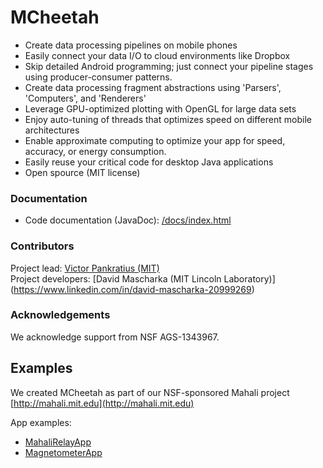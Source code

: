 # MCheetah
- Create data processing pipelines on mobile phones
- Easily connect your data I/O to cloud environments like Dropbox
- Skip detailed Android programming; just connect your pipeline stages using producer-consumer patterns.
- Create data processing fragment abstractions using 'Parsers', 'Computers', and 'Renderers'
- Leverage GPU-optimized plotting with OpenGL for large data sets
- Enjoy auto-tuning of threads that optimizes speed on different mobile architectures
- Enable approximate computing to optimize your app for speed, accuracy, or energy consumption. 
- Easily reuse your critical code for desktop Java applications
- Open spource (MIT license)

### Documentation

- Code documentation (JavaDoc): [/docs/index.html](https://github.com/MITHaystack/mcheetah/blob/master/docs/index.html)


### Contributors

Project lead: [Victor Pankratius (MIT)](http://www.victorpankratius.com)<br>
Project developers: [David Mascharka (MIT Lincoln Laboratory)] (https://www.linkedin.com/in/david-mascharka-20999269)

  
### Acknowledgements

We acknowledge support from NSF AGS-1343967.

## Examples
We created MCheetah as part of our NSF-sponsored Mahali project [http://mahali.mit.edu](http://mahali.mit.edu)

App examples: 
- [MahaliRelayApp](https://github.com/MITHaystack/mcheetah/tree/master/MahaliRelayApp)
- [MagnetometerApp](https://github.com/MITHaystack/mcheetah/tree/master/MagnetometerApp)
